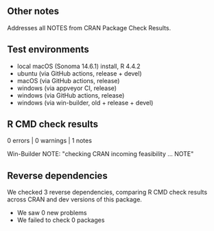 ## Other notes

Addresses all NOTES from CRAN Package Check Results.

## Test environments

* local macOS (Sonoma 14.6.1) install, R 4.4.2
* ubuntu (via GitHub actions, release + devel)
* macOS (via GitHub actions, release)
* windows (via appveyor CI, release)
* windows (via GitHub actions, release)
* windows (via win-builder, old + release + devel)

## R CMD check results

0 errors | 0 warnings | 1 notes

Win-Builder NOTE: "checking CRAN incoming feasibility ... NOTE"

## Reverse dependencies

We checked 3 reverse dependencies, comparing R CMD check results across CRAN and dev versions of this package.

 * We saw 0 new problems
 * We failed to check 0 packages
